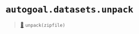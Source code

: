 # `autogoal.datasets.unpack`

> [📝](/usr/lib/python3/dist-packages/autogoal/datasets/__init__.py#L36)
> `unpack(zipfile)`

